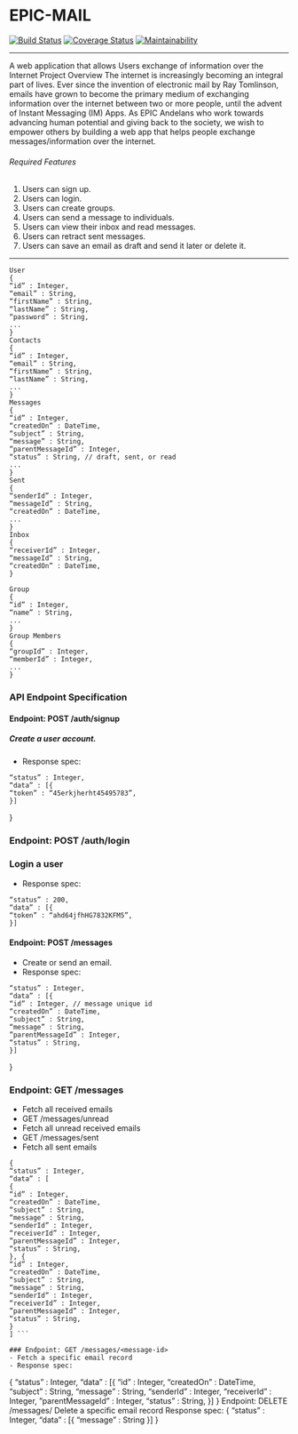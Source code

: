 # EPIC-MAIL

[![Build Status](https://travis-ci.org/NonsoAmadi10/EPIC-MAIL.svg?branch=develop)](https://travis-ci.org/NonsoAmadi10/EPIC-MAIL)
[![Coverage Status](https://coveralls.io/repos/github/NonsoAmadi10/EPIC-MAIL/badge.svg?branch=develop)](https://coveralls.io/github/NonsoAmadi10/EPIC-MAIL?branch=develop)
[![Maintainability](https://api.codeclimate.com/v1/badges/820933e5bb3b7d6edf26/maintainability)](https://codeclimate.com/github/NonsoAmadi10/EPIC-MAIL/maintainability)

---
A web application that allows Users  exchange of information over the Internet
Project Overview
The internet is increasingly becoming an integral part of lives. Ever since the invention of
electronic mail by Ray Tomlinson, emails have grown to become the primary medium of
exchanging information over the internet between two or more people, until the advent of Instant
Messaging (IM) Apps.
As EPIC Andelans who work towards advancing human potential and giving back to the society,
we wish to empower others by building a web app that helps people exchange
messages/information over the internet.

###### Required Features
1. Users can sign up.
2. Users can login.
3. Users can create groups.
4. Users can send a message to individuals.
5. Users can view their inbox and read messages.
6. Users can retract sent messages.
7. Users can save an email as draft and send it later or delete it.

---

``` Entity Specification
User
{
“id” : Integer,
“email” : String,
“firstName” : String,
“lastName” : String,
“password” : String,
...
}
Contacts
{
“id” : Integer,
“email” : String,
“firstName” : String,
“lastName” : String,
...
}
Messages
{
“id” : Integer,
“createdOn” : DateTime,
“subject” : String,
“message” : String,
”parentMessageId” : Integer,
“status” : String, // draft, sent, or read
...
}
Sent
{
“senderId” : Integer,
“messageId” : String,
“createdOn” : DateTime,
...
}
Inbox
{
“receiverId” : Integer,
“messageId” : String,
“createdOn” : DateTime,
}

Group
{
“id” : Integer,
“name” : String,
...
}
Group Members
{
“groupId” : Integer,
“memberId” : Integer,
...
}

 ```

### API Endpoint Specification
#### Endpoint: POST /auth/signup
##### Create a user account.
- Response spec:
``` {
“status” : Integer,
“data” : [{
“token” : “45erkjherht45495783”,
}]

```
}

### Endpoint: POST /auth/login
### Login a user
- Response spec:
``` {
“status” : 200,
“data” : [{
“token” : “ahd64jfhHG7832KFM5”,
}] 
```

#### Endpoint: POST /messages
- Create or send an email.
- Response spec:
``` {
“status” : Integer,
“data” : [{
“id” : Integer, // message unique id
“createdOn” : DateTime,
“subject” : String,
“message” : String,
”parentMessageId” : Integer,
“status” : String,
}]
```
} 
### Endpoint: GET /messages
- Fetch all received emails
- GET /messages/unread
- Fetch all unread received emails
- GET /messages/sent
- Fetch all sent emails

``` 
{
“status” : Integer,
“data” : [
{
“id” : Integer,
“createdOn” : DateTime,
“subject” : String,
“message” : String,
“senderId” : Integer,
“receiverId” : Integer,
”parentMessageId” : Integer,
“status” : String,
}, {
“id” : Integer,
“createdOn” : DateTime,
“subject” : String,
“message” : String,
“senderId” : Integer,
“receiverId” : Integer,
”parentMessageId” : Integer,
“status” : String,
}
] ```

### Endpoint: GET /messages/<message-id>
- Fetch a specific email record
- Response spec:
```
{
“status” : Integer,
“data” : [{
“id” : Integer,
“createdOn” : DateTime,
“subject” : String,
“message” : String,
“senderId” : Integer,
“receiverId” : Integer,
”parentMessageId” : Integer,
“status” : String,
}]
}
Endpoint: DELETE /messages/<message-id>
Delete a specific email record
Response spec:
{
“status” : Integer,
“data” : [{
“message” : String
}]
}
```